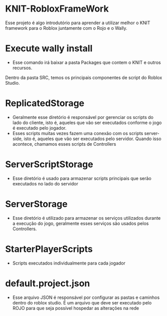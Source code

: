 # KNIT-RobloxFrameWork

Esse projeto é algo introdutório para aprender a utilizar melhor o KNIT framework para o Roblox juntamente com o Rojo e o Wally.

# Execute wally install
- Esse comando irá baixar a pasta Packages que contem o KNIT e outros recursos.

Dentro da pasta SRC, temos os principais componentes de script do Roblox Studio.

# ReplicatedStorage
- Geralmente esse diretório é responsável por gerenciar os scripts do lado do cliente, isto é, aqueles que vão ser executados conforme o jogo é executado pelo jogador.
- Esses scripts muitas vezes fazem uma conexão com os scripts server-side, isto é, aqueles que vão ser executados pelo servidor. Quando isso acontece, chamamos esses scripts de Controllers

# ServerScriptStorage 
- Esse diretório é usado para armazenar scripts principais que serão executados no lado do servidor

# ServerStorage
- Esse diretório é utilizado para armazenar os serviços utilizados durante a execução do jogo, geralmente esses serviços são usados pelos Controllers.

# StarterPlayerScripts
- Scripts executados individualmente para cada jogador

# default.project.json
- Esse arquivo JSON é responsável por configurar as pastas e caminhos dentro do roblox studio. É um arquivo que deve ser executado pelo ROJO para que seja possível hospedar as alterações na rede

